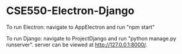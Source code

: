 # CSE550-Electron-Django

To run Electron: navigate to AppElectron and run "npm start"

To run Django: navigate to ProjectDjango and run "python manage.py runserver". server can be viewed at http://127.0.0.1:8000/.

